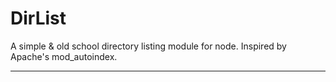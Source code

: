 DirList
=======

A simple & old school directory listing module for node. Inspired by Apache's mod_autoindex.

-------------------------